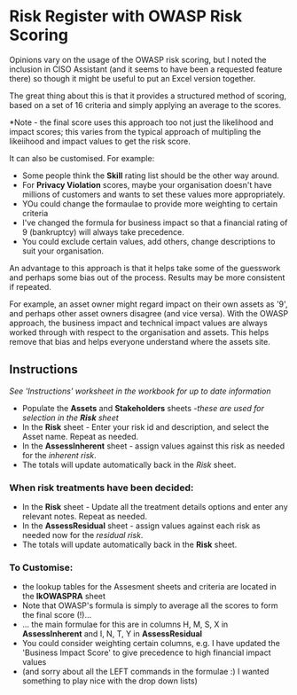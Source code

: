 # Risk Register with OWASP Risk Scoring

Opinions vary on the usage of the OWASP risk scoring, but I noted the inclusion in CISO Assistant (and it seems to have been a requested feature there) so though it might be useful to put an Excel version together.

The great thing about this is that it provides a structured method of scoring, based on a set of 16 criteria and simply applying an average to the scores.

*Note - the final score uses this approach too not just the likelihood and impact scores; this varies from the typical approach of multipling the likeiihood and impact values to get the risk score.

It can also be customised.  For example:
* Some people think the **Skill** rating list should be the other way around.
* For **Privacy Violation** scores, maybe your organisation doesn't have millions of customers and wants to set these values more appropriately.
* YOu could change the formaulae to provide more weighting to certain criteria
* I've changed the formula for business impact so that a financial rating of 9 (bankruptcy) will always take precedence.
* You could exclude certain values, add others, change descriptions to suit your organisation.

An advantage to this approach is that it helps take some of the guesswork and perhaps some bias out of the process.  Results may be more consistent if repeated.

For example, an asset owner might regard impact on their own assets as '9', and perhaps other asset owners disagree (and vice versa).  With the OWASP approach, the business impact and technical impact values are always worked through with respect to the organisation and assets.  This helps remove that bias and helps everyone understand where the assets site.



## Instructions
*See 'Instructions' worksheet in the workbook for up to date information*

* Populate the **Assets** and **Stakeholders** sheets *-these are used for selection in the **Risk** sheet*
* In the **Risk** sheet - Enter your risk id and description, and select the Asset name.  Repeat as needed.
* In the **AssessInherent** sheet - assign values against this risk as needed for the *inherent risk*.
* The totals will update automatically back in the *Risk* sheet.

### When risk treatments have been decided:
* In the **Risk** sheet - Update all the treatment details options and enter any relevant notes.  Repeat as needed.
* In the **AssessResidual** sheet - assign values against each risk as needed now for the *residual risk*.
* The totals will update automatically back in the **Risk** sheet.

### To Customise:
* the lookup tables for the Assesment sheets and criteria are located in the **lkOWASPRA** sheet
* Note that OWASP's formula is simply to average all the scores to form the final score (!)...
* ... the main formulae for this are in columns H, M, S, X in **AssessInherent** and I, N, T, Y in **AssessResidual**
* You could consider weighting certain columns, e.g. I have updated the 'Business Impact Score' to give precedence to high financial impact values
* (and sorry about all the LEFT commands in the formulae :) I wanted something to play nice with the drop down lists)
